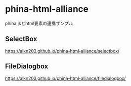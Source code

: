 # phina-html-alliance
phina.jsとhtml要素の連携サンプル

## SelectBox
https://alkn203.github.io/phina-html-alliance/selectbox/

## FileDialogbox
https://alkn203.github.io/phina-html-alliance/filedialogbox/
